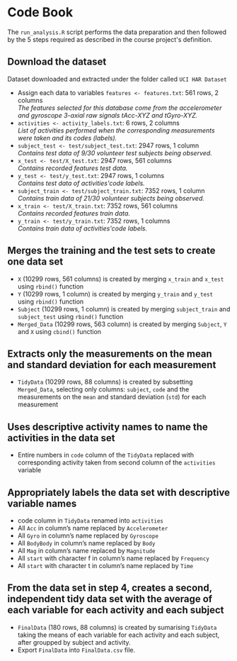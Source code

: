 # Code Book

The `run_analysis.R` script performs the data preparation and then
followed by the 5 steps required as described in the course project's
definition.


## Download the dataset

Dataset downloaded and extracted under the folder called `UCI HAR Dataset`

- Assign each data to variables `features <- features.txt`: 561 rows, 2 columns  
*The features selected for this database come from the accelerometer and gyroscope 3-axial raw signals tAcc-XYZ and tGyro-XYZ.*
- `activities <- activity_labels.txt`: 6 rows, 2 columns  
*List of activities performed when the corresponding measurements were taken and its codes (labels).*
- `subject_test <- test/subject_test.txt`: 2947 rows, 1 column  
*Contains test data of 9/30 volunteer test subjects being observed.*
- `x_test <- test/X_test.txt`: 2947 rows, 561 columns  
*Contains recorded features test data.*
- `y_test <- test/y_test.txt`: 2947 rows, 1 columns  
*Contains test data of activities'code labels.*
- `subject_train <- test/subject_train.txt`: 7352 rows, 1 column  
*Contains train data of 21/30 volunteer subjects being observed.*
- `x_train <- test/X_train.txt`: 7352 rows, 561 columns  
*Contains recorded features train data.*
- `y_train <- test/y_train.txt`: 7352 rows, 1 columns  
*Contains train data of activities'code labels.*


## Merges the training and the test sets to create one data set

* `X` (10299 rows, 561 columns) is created by merging `x_train` and `x_test` using `rbind()` function
* `Y` (10299 rows, 1 column) is created by merging `y_train` and `y_test` using `rbind()` function
* `Subject` (10299 rows, 1 column) is created by merging `subject_train` and `subject_test` using `rbind()` function
* `Merged_Data` (10299 rows, 563 column) is created by merging `Subject`, `Y` and `X` using `cbind()` function


## Extracts only the measurements on the mean and standard deviation for each measurement

* `TidyData` (10299 rows, 88 columns) is created by subsetting `Merged_Data`, selecting only columns: `subject`, `code` and the measurements on the `mean` and standard deviation (`std`) for each measurement


## Uses descriptive activity names to name the activities in the data set
* Entire numbers in `code` column of the `TidyData` replaced with corresponding activity taken from second column of the `activities` variable


## Appropriately labels the data set with descriptive variable names
* code column in `TidyData` renamed into `activities`
* All `Acc` in column’s name replaced by `Accelerometer`
* All `Gyro` in column’s name replaced by `Gyroscope`
* All `BodyBody` in column’s name replaced by `Body`
* All `Mag` in column’s name replaced by `Magnitude`
* All `start` with character f in column’s name replaced by `Frequency`
* All `start` with character t in column’s name replaced by `Time`


## From the data set in step 4, creates a second, independent tidy data set with the average of each variable for each activity and each subject

* `FinalData` (180 rows, 88 columns) is created by sumarising `TidyData` taking the means of each variable for each activity and each subject, after groupped by subject and activity.
* Export `FinalData` into `FinalData.csv` file.
